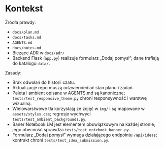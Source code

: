 # Kontekst

Źródła prawdy:
- `docs/plan.md`
- `docs/tasks.md`
- `AGENTS.md`
- `docs/notes.md`
- Bieżące ADR w `docs/adr/`
- Backend Flask (`app.py`) realizuje formularz „Dodaj pomysł”; dane trafiają do katalogu `data/`.

Zasady:
- Brak odwołań do historii czatu.
- Aktualizacje repo muszą odzwierciedlać stan planu i zadań.
- Paleta i ambient opisane w AGENTS.md są kanoniczne; `tests/test_responsive_theme.py` chroni responsywność i warstwę wizualną.
- Wielowarstwowe tła korzystają ze zdjęć w `img/` i są mapowane w `assets/styles.css`; regresje wychwyci `tests/test_ambient_backgrounds.py`.
- Baner Notebook LM jest elementem obowiązkowym na każdej stronie; jego obecność sprawdza `tests/test_notebook_banner.py`.
- Formularz „Dodaj pomysł” wymaga działającego endpointu `/api/ideas`; kontrakt chroni `tests/test_idea_submission.py`.
